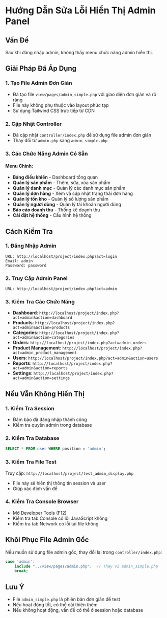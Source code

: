 # Hướng Dẫn Sửa Lỗi Hiển Thị Admin Panel

## Vấn Đề
Sau khi đăng nhập admin, không thấy menu chức năng admin hiển thị.

## Giải Pháp Đã Áp Dụng

### 1. Tạo File Admin Đơn Giản
- Đã tạo file `view/pages/admin_simple.php` với giao diện đơn giản và rõ ràng
- File này không phụ thuộc vào layout phức tạp
- Sử dụng Tailwind CSS trực tiếp từ CDN

### 2. Cập Nhật Controller
- Đã cập nhật `controller/index.php` để sử dụng file admin đơn giản
- Thay đổi từ `admin.php` sang `admin_simple.php`

### 3. Các Chức Năng Admin Có Sẵn

#### Menu Chính:
- **Bảng điều khiển** - Dashboard tổng quan
- **Quản lý sản phẩm** - Thêm, sửa, xóa sản phẩm
- **Quản lý danh mục** - Quản lý các danh mục sản phẩm
- **Quản lý đơn hàng** - Xem và cập nhật trạng thái đơn hàng
- **Quản lý tồn kho** - Quản lý số lượng sản phẩm
- **Quản lý người dùng** - Quản lý tài khoản người dùng
- **Báo cáo doanh thu** - Thống kê doanh thu
- **Cài đặt hệ thống** - Cấu hình hệ thống

## Cách Kiểm Tra

### 1. Đăng Nhập Admin
```
URL: http://localhost/project/index.php?act=login
Email: admin
Password: password
```

### 2. Truy Cập Admin Panel
```
URL: http://localhost/project/index.php?act=admin
```

### 3. Kiểm Tra Các Chức Năng
- **Dashboard**: `http://localhost/project/index.php?act=admin&action=dashboard`
- **Products**: `http://localhost/project/index.php?act=admin&action=products`
- **Categories**: `http://localhost/project/index.php?act=admin&action=categories`
- **Orders**: `http://localhost/project/index.php?act=admin_orders`
- **Product Management**: `http://localhost/project/index.php?act=admin_product_management`
- **Users**: `http://localhost/project/index.php?act=admin&action=users`
- **Reports**: `http://localhost/project/index.php?act=admin&action=reports`
- **Settings**: `http://localhost/project/index.php?act=admin&action=settings`

## Nếu Vẫn Không Hiển Thị

### 1. Kiểm Tra Session
- Đảm bảo đã đăng nhập thành công
- Kiểm tra quyền admin trong database

### 2. Kiểm Tra Database
```sql
SELECT * FROM user WHERE position = 'admin';
```

### 3. Kiểm Tra File Test
Truy cập: `http://localhost/project/test_admin_display.php`
- File này sẽ hiển thị thông tin session và user
- Giúp xác định vấn đề

### 4. Kiểm Tra Console Browser
- Mở Developer Tools (F12)
- Kiểm tra tab Console có lỗi JavaScript không
- Kiểm tra tab Network có lỗi tải file không

## Khôi Phục File Admin Gốc

Nếu muốn sử dụng file admin gốc, thay đổi lại trong `controller/index.php`:

```php
case 'admin':
    include "../view/pages/admin.php";  // Thay vì admin_simple.php
    break;
```

## Lưu Ý
- File `admin_simple.php` là phiên bản đơn giản để test
- Nếu hoạt động tốt, có thể cải thiện thêm
- Nếu không hoạt động, vấn đề có thể ở session hoặc database 
